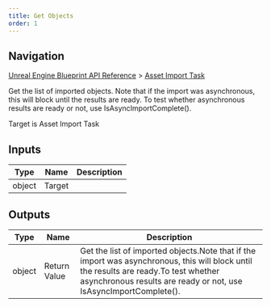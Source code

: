 ```yaml
---
title: Get Objects
order: 1
---
```

## Navigation

[Unreal Engine Blueprint API Reference](https://dev.epicgames.com/documentation/en-us/unreal-engine/BlueprintAPI) > [Asset Import Task](https://dev.epicgames.com/documentation/en-us/unreal-engine/BlueprintAPI/AssetImportTask)

Get the list of imported objects.
Note that if the import was asynchronous, this will block until the results are ready.
To test whether asynchronous results are ready or not, use IsAsyncImportComplete().

Target is Asset Import Task

## Inputs

| Type | Name | Description |
| --- | --- | --- |
| object | Target |  |

## Outputs

| Type | Name | Description |
| --- | --- | --- |
| object | Return Value | Get the list of imported objects.Note that if the import was asynchronous, this will block until the results are ready.To test whether asynchronous results are ready or not, use IsAsyncImportComplete(). |
